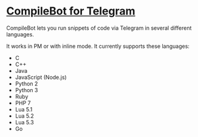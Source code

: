 # [CompileBot for Telegram](https://t.me/CompileBot)

CompileBot lets you run snippets of code via Telegram in several different languages.

It works in PM or with inline mode. It currently supports these languages:

- C
- C++
- Java
- JavaScript (Node.js)
- Python 2
- Python 3
- Ruby
- PHP 7
- Lua 5.1
- Lua 5.2
- Lua 5.3
- Go